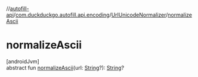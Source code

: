 //[autofill-api](../../../index.md)/[com.duckduckgo.autofill.api.encoding](../index.md)/[UrlUnicodeNormalizer](index.md)/[normalizeAscii](normalize-ascii.md)

# normalizeAscii

[androidJvm]\
abstract fun [normalizeAscii](normalize-ascii.md)(url: [String](https://kotlinlang.org/api/latest/jvm/stdlib/kotlin/-string/index.html)?): [String](https://kotlinlang.org/api/latest/jvm/stdlib/kotlin/-string/index.html)?
